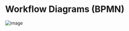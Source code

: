 # Workflow Diagrams (BPMN)

![image](https://github.com/S24-Capstone-Distributed/General-4020/assets/77073383/0b375861-0071-49e3-afa9-ad49964731d1)

